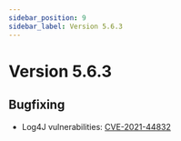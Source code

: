 ```yaml
---
sidebar_position: 9
sidebar_label: Version 5.6.3
---
```


# Version 5.6.3

## Bugfixing
- Log4J vulnerabilities: [CVE-2021-44832](https://github.com/advisories/GHSA-8489-44mv-ggj8)

